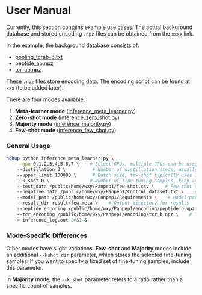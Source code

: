 #                                **User Manual**

Currently, this section contains example use cases. The actual background database and stored encoding `.npz` files can be obtained from the `xxxx` link.

In the example, the background database consists of:

- [pooling_tcrab-b.txt](https://github.com/coffee19850519/PanPep_Reusability/blob/main/PanPep_Weight_Inference/pooling_tcrab-b.txt)
- [peptide_ab.npz](https://github.com/coffee19850519/PanPep_Reusability/blob/main/PanPep_Weight_Inference/peptide_ab.npz)
- [tcr_ab.npz](https://github.com/coffee19850519/PanPep_Reusability/blob/main/PanPep_Weight_Inference/tcr_ab.npz)

These `.npz` files store encoding data. The encoding script can be found at `xxx` (to be added later).

There are four modes available:

1. **Meta-learner mode** ([inference_meta_learner.py](https://github.com/coffee19850519/PanPep_Reusability/blob/main/PanPep_Weight_Inference/inference_meta_learner.py))
2. **Zero-shot mode** ([inference_zero_shot.py](https://github.com/coffee19850519/PanPep_Reusability/blob/main/PanPep_Weight_Inference/inference_zero_shot.py))
3. **Majority mode** ([inference_majority.py](https://github.com/coffee19850519/PanPep_Reusability/blob/main/PanPep_Weight_Inference/inference_majority.py))
4. **Few-shot mode** ([inference_few_shot.py](https://github.com/coffee19850519/PanPep_Reusability/blob/main/PanPep_Weight_Inference/inference_few_shot.py))

### **General Usage**

```bash
nohup python inference_meta_learner.py \
    --gpu 0,1,2,3,4,5,6,7 \    # Select GPUs, multiple GPUs can be used
    --distillation 3 \          # Number of distillation steps, usually set to 3
    --upper_limit 100000 \      # Batch size, few-shot typically uses 10GB VRAM with 100,000 batch size
    --k_shot 0 \               # Number of fine-tuning samples, keep at 0 for meta-learner mode
    --test_data /public/home/wxy/Panpep1/few-shot.csv \    # Few-shot data (contains only positive samples)
    --negative_data /public/home/wxy/Panpep1/Control_dataset.txt \    # Negative sample data (background database)
    --model_path /public/home/wxy/Panpep1/Requirements \    # Model path
    --result_dir result/few-meta \    # Output directory for results
    --peptide_encoding /public/home/wxy/Panpep1/encoding/peptide_b.npz \    # Peptide encoding file
    --tcr_encoding /public/home/wxy/Panpep1/encoding/tcr_b.npz \    # TCR encoding file
    > inference_log.out 2>&1 &
```

### **Mode-Specific Differences**

Other modes have slight variations. **Few-shot** and **Majority** modes include an additional `--kshot_dir` parameter, which stores the selected fine-tuning samples. If you want to specify a fixed set of fine-tuning samples, include this parameter.

In **Majority** mode, the `--k_shot` parameter refers to a ratio rather than a specific count of samples.